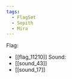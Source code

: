 ```yaml
---
tags:
  - FlagSet
  - Sepith
  - Mira
---
```

Flag:
- [[flag_11210]]
Sound:
- [[sound_43]]
- [[sound_17]]
